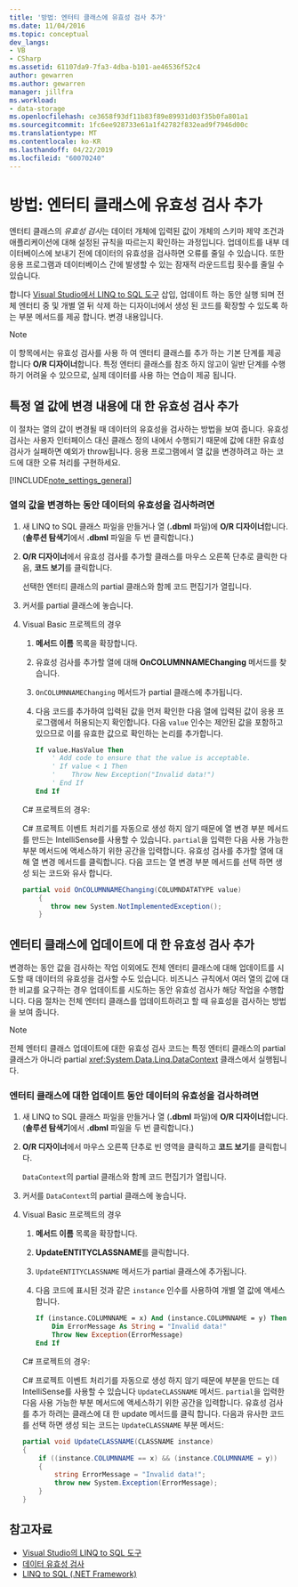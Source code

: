 ```yaml
---
title: '방법: 엔터티 클래스에 유효성 검사 추가'
ms.date: 11/04/2016
ms.topic: conceptual
dev_langs:
- VB
- CSharp
ms.assetid: 61107da9-7fa3-4dba-b101-ae46536f52c4
author: gewarren
ms.author: gewarren
manager: jillfra
ms.workload:
- data-storage
ms.openlocfilehash: ce3658f93df11b83f89e89931d03f35b0fa801a1
ms.sourcegitcommit: 1fc6ee928733e61a1f42782f832ead9f7946d00c
ms.translationtype: MT
ms.contentlocale: ko-KR
ms.lasthandoff: 04/22/2019
ms.locfileid: "60070240"
---
```

# <a name="how-to-add-validation-to-entity-classes"></a>방법: 엔터티 클래스에 유효성 검사 추가
엔터티 클래스의 *유효성 검사*는 데이터 개체에 입력된 값이 개체의 스키마 제약 조건과 애플리케이션에 대해 설정된 규칙을 따르는지 확인하는 과정입니다. 업데이트를 내부 데이터베이스에 보내기 전에 데이터의 유효성을 검사하면 오류를 줄일 수 있습니다. 또한 응용 프로그램과 데이터베이스 간에 발생할 수 있는 잠재적 라운드트립 횟수를 줄일 수 있습니다.

 합니다 [Visual Studio에서 LINQ to SQL 도구](../data-tools/linq-to-sql-tools-in-visual-studio2.md) 삽입, 업데이트 하는 동안 실행 되며 전체 엔터티 중 및 개별 열 뒤 삭제 하는 디자이너에서 생성 된 코드를 확장할 수 있도록 하는 부분 메서드를 제공 합니다. 변경 내용입니다.

> [!NOTE]
>  이 항목에서는 유효성 검사를 사용 하 여 엔터티 클래스를 추가 하는 기본 단계를 제공 합니다 **O/R 디자이너**합니다. 특정 엔터티 클래스를 참조 하지 않고이 일반 단계를 수행 하기 어려울 수 있으므로, 실제 데이터를 사용 하는 연습이 제공 됩니다.

## <a name="add-validation-for-changes-to-the-value-in-a-specific-column"></a>특정 열 값에 변경 내용에 대 한 유효성 검사 추가
 이 절차는 열의 값이 변경될 때 데이터의 유효성을 검사하는 방법을 보여 줍니다. 유효성 검사는 사용자 인터페이스 대신 클래스 정의 내에서 수행되기 때문에 값에 대한 유효성 검사가 실패하면 예외가 throw됩니다. 응용 프로그램에서 열 값을 변경하려고 하는 코드에 대한 오류 처리를 구현하세요.

[!INCLUDE[note_settings_general](../data-tools/includes/note_settings_general_md.md)]

### <a name="to-validate-data-during-a-columns-value-change"></a>열의 값을 변경하는 동안 데이터의 유효성을 검사하려면

1. 새 LINQ to SQL 클래스 파일을 만들거나 열 (**.dbml** 파일)에 **O/R 디자이너**합니다. (**솔루션 탐색기**에서 **.dbml** 파일을 두 번 클릭합니다.)

2. **O/R 디자이너**에서 유효성 검사를 추가할 클래스를 마우스 오른쪽 단추로 클릭한 다음, **코드 보기**를 클릭합니다.

     선택한 엔터티 클래스의 partial 클래스와 함께 코드 편집기가 열립니다.

3. 커서를 partial 클래스에 놓습니다.

4. Visual Basic 프로젝트의 경우

    1. **메서드 이름** 목록을 확장합니다.

    2. 유효성 검사를 추가할 열에 대해 **OnCOLUMNNAMEChanging** 메서드를 찾습니다.

    3. `OnCOLUMNNAMEChanging` 메서드가 partial 클래스에 추가됩니다.

    4. 다음 코드를 추가하여 입력된 값을 먼저 확인한 다음 열에 입력된 값이 응용 프로그램에서 허용되는지 확인합니다. 다음 `value` 인수는 제안된 값을 포함하고 있으므로 이를 유효한 값으로 확인하는 논리를 추가합니다.

        ```vb
        If value.HasValue Then
            ' Add code to ensure that the value is acceptable.
            ' If value < 1 Then
            '    Throw New Exception("Invalid data!")
            ' End If
        End If
        ```

    C# 프로젝트의 경우:

    C# 프로젝트 이벤트 처리기를 자동으로 생성 하지 않기 때문에 열 변경 부분 메서드를 만드는 IntelliSense를 사용할 수 있습니다. `partial`을 입력한 다음 사용 가능한 부분 메서드에 액세스하기 위한 공간을 입력합니다. 유효성 검사를 추가할 열에 대해 열 변경 메서드를 클릭합니다. 다음 코드는 열 변경 부분 메서드를 선택 하면 생성 되는 코드와 유사 합니다.

    ```csharp
    partial void OnCOLUMNNAMEChanging(COLUMNDATATYPE value)
        {
           throw new System.NotImplementedException();
        }
    ```

## <a name="add-validation-for-updates-to-an-entity-class"></a>엔터티 클래스에 업데이트에 대 한 유효성 검사 추가
 변경하는 동안 값을 검사하는 작업 이외에도 전체 엔터티 클래스에 대해 업데이트를 시도할 때 데이터의 유효성을 검사할 수도 있습니다. 비즈니스 규칙에서 여러 열의 값에 대한 비교를 요구하는 경우 업데이트를 시도하는 동안 유효성 검사가 해당 작업을 수행합니다. 다음 절차는 전체 엔터티 클래스를 업데이트하려고 할 때 유효성을 검사하는 방법을 보여 줍니다.

> [!NOTE]
>  전체 엔터티 클래스 업데이트에 대한 유효성 검사 코드는 특정 엔터티 클래스의 partial 클래스가 아니라 partial <xref:System.Data.Linq.DataContext> 클래스에서 실행됩니다.

### <a name="to-validate-data-during-an-update-to-an-entity-class"></a>엔터티 클래스에 대한 업데이트 동안 데이터의 유효성을 검사하려면

1. 새 LINQ to SQL 클래스 파일을 만들거나 열 (**.dbml** 파일)에 **O/R 디자이너**합니다. (**솔루션 탐색기**에서 **.dbml** 파일을 두 번 클릭합니다.)

2. **O/R 디자이너**에서 마우스 오른쪽 단추로 빈 영역을 클릭하고 **코드 보기**를 클릭합니다.

     `DataContext`의 partial 클래스와 함께 코드 편집기가 열립니다.

3. 커서를 `DataContext`의 partial 클래스에 놓습니다.

4. Visual Basic 프로젝트의 경우

    1. **메서드 이름** 목록을 확장합니다.

    2. **UpdateENTITYCLASSNAME**를 클릭합니다.

    3. `UpdateENTITYCLASSNAME` 메서드가 partial 클래스에 추가됩니다.

    4. 다음 코드에 표시된 것과 같은 `instance` 인수를 사용하여 개별 열 값에 액세스합니다.

        ```vb
        If (instance.COLUMNNAME = x) And (instance.COLUMNNAME = y) Then
            Dim ErrorMessage As String = "Invalid data!"
            Throw New Exception(ErrorMessage)
        End If
        ```

    C# 프로젝트의 경우:

    C# 프로젝트 이벤트 처리기를 자동으로 생성 하지 않기 때문에 부분을 만드는 데 IntelliSense를 사용할 수 있습니다 `UpdateCLASSNAME` 메서드. `partial`을 입력한 다음 사용 가능한 부분 메서드에 액세스하기 위한 공간을 입력합니다. 유효성 검사를 추가 하려는 클래스에 대 한 update 메서드를 클릭 합니다. 다음과 유사한 코드를 선택 하면 생성 되는 코드는 `UpdateCLASSNAME` 부분 메서드:

    ```csharp
    partial void UpdateCLASSNAME(CLASSNAME instance)
    {
        if ((instance.COLUMNNAME == x) && (instance.COLUMNNAME = y))
        {
            string ErrorMessage = "Invalid data!";
            throw new System.Exception(ErrorMessage);
        }
    }
    ```

## <a name="see-also"></a>참고자료

- [Visual Studio의 LINQ to SQL 도구](../data-tools/linq-to-sql-tools-in-visual-studio2.md)
- [데이터 유효성 검사](../data-tools/validate-data-in-datasets.md)
- [LINQ to SQL (.NET Framework)](/dotnet/framework/data/adonet/sql/linq/index)